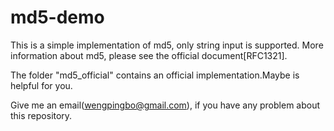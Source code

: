 md5-demo
========

This is a simple implementation of md5, only string input is supported. More information about md5, please see the official document[RFC1321].

The folder "md5_official" contains an official implementation.Maybe is helpful for you.

Give me an email(wengpingbo@gmail.com), if you have any problem about this repository.
